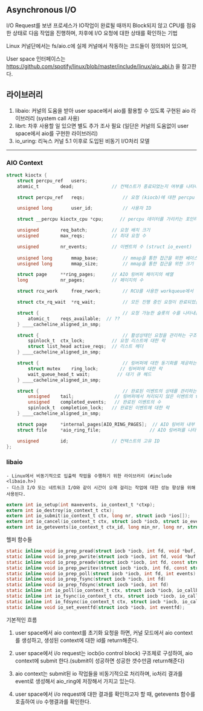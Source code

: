 ## Asynchronous I/O
I/O Request를 보낸 프로세스가 IO작업이 완료될 때까지 Block되지 않고
CPU를 점유한 상태로 다음 작업을 진행하며, 차후에 I/O 요청에 대한 상태를 확인하는 기법

Linux 커널단에서는 fs/aio.c에 실제 커널에서 작동하는 코드들이 정의되어 있으며, 

User space 인터페이스는 https://github.com/spotify/linux/blob/master/include/linux/aio_abi.h 을 참고한다.


## 라이브러리
1. libaio: 커널의 도움을 받아 user space에서 aio를 활용할 수 있도록 구현된 aio 라이브러리 (system call 사용)
2. librt: 차후 사용할 일 있으면 별도 추가 조사 필요 (일단은 커널의 도움없이 user space에서 aio를 구현한 라이브러리)
3. io_uring: 리눅스 커널 5.1 이후로 도입된 비동기 I/O처리 모델

---

### AIO Context 
```C
struct kioctx {
    struct percpu_ref	users;             
    atomic_t		dead;              // 컨텍스트가 종료되었는지 여부를 나타내는 카운터

    struct percpu_ref	reqs;              // 요청 (kiocb)에 대한 percpu 참조

    unsigned long		user_id;           // 사용자 ID

    struct __percpu kioctx_cpu *cpu;      // percpu 데이터를 가리키는 포인터

    unsigned		req_batch;         // 요청 배치 크기
    unsigned		max_reqs;          // 최대 요청 수

    unsigned		nr_events;         // 이벤트의 수 (struct io_event)
    
    unsigned long		mmap_base;         // mmap을 통한 접근을 위한 베이스 주소
    unsigned long		mmap_size;         // mmap을 통한 접근을 위한 크기

    struct page		**ring_pages;      // AIO 링버퍼 페이지의 배열
    long			nr_pages;          // 페이지의 수

    struct rcu_work		free_rwork;        // RCU를 사용한 workqueue에서 free_ioctx()를 수행하기 위한 work

    struct ctx_rq_wait	*rq_wait;          // 모든 진행 중인 요청이 완료되었을 때 신호를 주는 구조체

    struct {                               // 요청 가능한 슬롯의 수를 나타내는 구조체
        atomic_t	reqs_available;  // ??
    } ____cacheline_aligned_in_smp;

    struct {                               // 활성상태인 요청을 관리하는 구조체
        spinlock_t	ctx_lock;          // 요청 리스트에 대한 락
        struct list_head active_reqs;  // 리스트 헤더
    } ____cacheline_aligned_in_smp;

    struct {                               // 링버퍼에 대한 동기화를 제공하는 구조체
        struct mutex	ring_lock;        // 링버퍼에 대한 락
        wait_queue_head_t wait;          // 대기 큐 헤드
    } ____cacheline_aligned_in_smp;

    struct {                               // 완료된 이벤트의 상태를 관리하는 구조체
        unsigned	tail;               // 링버퍼에서 처리되지 않은 이벤트의 tail 위치
        unsigned	completed_events;   // 완료된 이벤트의 수
        spinlock_t	completion_lock;   // 완료된 이벤트에 대한 락
    } ____cacheline_aligned_in_smp;

    struct page		*internal_pages[AIO_RING_PAGES];  // AIO 링버퍼 내부 페이지 배열
    struct file		*aio_ring_file;                  // AIO 링버퍼를 나타내는 파일

    unsigned		id;                // 컨텍스트의 고유 ID
};
```

### libaio 
```
- Linux에서 비동기적으로 입출력 작업을 수행하기 위한 라이브러리 (#include <libaio.h>)
- 디스크 I/O 또는 네트워크 I/O와 같이 시간이 오래 걸리는 작업에 대한 성능 향상을 위해 사용된다.
```
```C
extern int io_setup(int maxevents, io_context_t *ctxp);
extern int io_destroy(io_context_t ctx);
extern int io_submit(io_context_t ctx, long nr, struct iocb *ios[]);
extern int io_cancel(io_context_t ctx, struct iocb *iocb, struct io_event *evt);
extern int io_getevents(io_context_t ctx_id, long min_nr, long nr, struct io_event *events, struct timespec *timeout);
```

헬퍼 함수들 
```C
static inline void io_prep_pread(struct iocb *iocb, int fd, void *buf, size_t count, long long offset)
static inline void io_prep_pwrite(struct iocb *iocb, int fd, void *buf, size_t count, long long offset)
static inline void io_prep_preadv(struct iocb *iocb, int fd, const struct iovec *iov, int iovcnt, long long offset)
static inline void io_prep_pwritev(struct iocb *iocb, int fd, const struct iovec *iov, int iovcnt, long long offset)
static inline void io_prep_poll(struct iocb *iocb, int fd, int events)
static inline void io_prep_fsync(struct iocb *iocb, int fd)
static inline void io_prep_fdsync(struct iocb *iocb, int fd)
static inline int io_poll(io_context_t ctx, struct iocb *iocb, io_callback_t cb, int fd, int events)
static inline int io_fsync(io_context_t ctx, struct iocb *iocb, io_callback_t cb, int fd)
static inline int io_fdsync(io_context_t ctx, struct iocb *iocb, io_callback_t cb, int fd)
static inline void io_set_eventfd(struct iocb *iocb, int eventfd);
```


기본적인 흐름

1. user space에서 aio context를 초기화 요청을 하면, 커널 모드에서 aio context를 생성하고, 생성된 context에 대한 id를 return해준다.
   
2. user space에서 i/o request는 iocb(io control block) 구조체로 구성하여, aio context에 submit 한다.(submit이 성공하면 성공한 갯수만큼 return해준다)

3. aio context는 submit된 io 작업들을 비동기적으로 처리하며, io처리 결과를 event로 생성해서 aio_ring에 저장해서 가지고 있는다.

4. user space에서 i/o request에 대한 결과를 확인하고자 할 때, getevents 함수를 호출하여 i/o 수행결과를 확인한다. 
